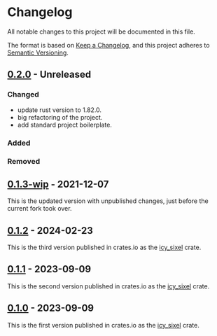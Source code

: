 # Changelog

All notable changes to this project will be documented in this file.

The format is based on [Keep a Changelog], and this project adheres to
[Semantic Versioning].

## [0.2.0] - Unreleased
### Changed
- update rust version to 1.82.0.
- big refactoring of the project.
- add standard project boilerplate.

### Added

### Removed


## [0.1.3-wip] - 2021-12-07
This is the updated version with unpublished changes,
just before the current fork took over.

## [0.1.2] - 2024-02-23
This is the third version published in crates.io as the
[icy_sixel](https://crates.io/crates/icy_sixel/0.1.2) crate.

## [0.1.1] - 2023-09-09
This is the second version published in crates.io as the
[icy_sixel](https://crates.io/crates/icy_sixel/0.1.1) crate.

## [0.1.0] - 2023-09-09
This is the first version published in crates.io as the
[icy_sixel](https://crates.io/crates/icy_sixel/0.1.0) crate.

[unreleased]: https://github.com/andamira/sixela/compare/v0.1.3-wip...HEAD
[0.2.0]: https://github.com/andamira/sixela/releases/tag/v0.2.0
[0.1.3-wip]: https://github.com/andamira/sixela/releases/tag/v0.1.3-wip
[0.1.2]: https://github.com/andamira/sixela/releases/tag/v0.1.2
[0.1.1]: https://github.com/andamira/sixela/releases/tag/v0.1.1
[0.1.0]: https://github.com/andamira/sixela/releases/tag/v0.1.0

[Keep a Changelog]: https://keepachangelog.com/en/1.0.0/
[Semantic Versioning]: https://semver.org/spec/v2.0.0.html
